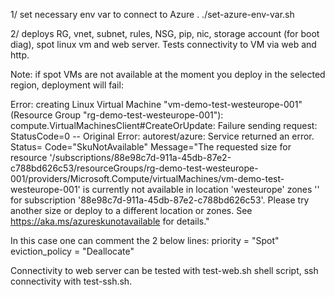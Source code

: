 1/ set necessary env var to connect to Azure . ./set-azure-env-var.sh 

2/ deploys RG, vnet, subnet, rules, NSG, pip, nic, storage account (for boot diag), spot linux vm and web server. Tests connectivity to VM via web and http. 

Note: if spot VMs are not available at the moment you deploy in the selected region, deployment will fail: 

Error: creating Linux Virtual Machine "vm-demo-test-westeurope-001" (Resource Group "rg-demo-test-westeurope-001"): compute.VirtualMachinesClient#CreateOrUpdate: Failure sending request: StatusCode=0 -- Original Error: autorest/azure: Service returned an error. Status=<nil> Code="SkuNotAvailable" Message="The requested size for resource '/subscriptions/88e98c7d-911a-45db-87e2-c788bd626c53/resourceGroups/rg-demo-test-westeurope-001/providers/Microsoft.Compute/virtualMachines/vm-demo-test-westeurope-001' is currently not available in location 'westeurope' zones '' for subscription '88e98c7d-911a-45db-87e2-c788bd626c53'. Please try another size or deploy to a different location or zones. See https://aka.ms/azureskunotavailable for details."

In this case one can comment the 2 below lines:
priority              = "Spot"
eviction_policy       = "Deallocate"

Connectivity to web server can be tested with test-web.sh shell script, ssh connectivity with test-ssh.sh. 
